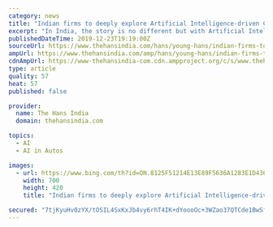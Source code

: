 ```yaml
---
category: news
title: "Indian firms to deeply explore Artificial Intelligence-driven Cloud in 2020"
excerpt: "In India, the story is no different but with Artificial Intelligence (AI) and Machine Learning (ML) now driving Cloud, the year 2020 is going to witness more businesses ... modernization and lastly modernizing the Information Architecture to create self-service data platforms will be the key trends for 2020,\" Arora added. According to Alok ..."
publishedDateTime: 2019-12-23T19:19:00Z
sourceUrl: https://www.thehansindia.com/hans/young-hans/indian-firms-to-deeply-explore-artificial-intelligence-driven-cloud-in-2020-592222
ampUrl: https://www.thehansindia.com/amp/hans/young-hans/indian-firms-to-deeply-explore-artificial-intelligence-driven-cloud-in-2020-592222
cdnAmpUrl: https://www-thehansindia-com.cdn.ampproject.org/c/s/www.thehansindia.com/amp/hans/young-hans/indian-firms-to-deeply-explore-artificial-intelligence-driven-cloud-in-2020-592222
type: article
quality: 57
heat: 57
published: false

provider:
  name: The Hans India
  domain: thehansindia.com

topics:
  - AI
  - AI in Autos

images:
  - url: https://www.bing.com/th?id=ON.8125F51214E13E89F5636A1283E1D436
    width: 700
    height: 420
    title: "Indian firms to deeply explore Artificial Intelligence-driven Cloud in 2020"

secured: "7tjKyuHv0zYX/tOSIL4SxKxJb4vy6rhT4IK+dYoooOc+3WZao37QTCde1BwSfQT8D0T46gxLKepiaXb8q1DjcqeVutPUjTq8DdsaIqBRsws6UewwuYEJvjstdnJ5ZiNaVNeNbmDQVoDcYnEisZKkddLiZO7SwX0FmTIsCepScFrbwJAMrXq9MbYskx8gtlWdJTWQYnwdpSrsFPJnBKzqslO9geAjHLAloEZdl0xyMBJaRYUfvB6gN5LMOGBii5jffoGG7+uOhbS6IkepiQlE2A==;dUJUYkpzg7aRRuVOkXKwCg=="
---
```


